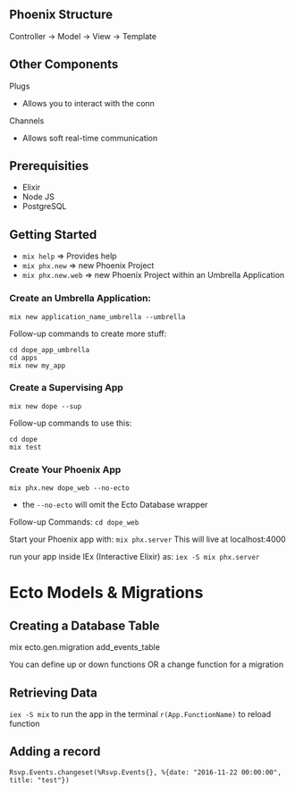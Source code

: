 ## Phoenix Structure

Controller -> Model -> View -> Template

## Other Components
Plugs
- Allows you to interact with the conn

Channels
- Allows soft real-time communication

## Prerequisities
- Elixir
- Node JS
- PostgreSQL

## Getting Started

- `mix help` => Provides help
- `mix phx.new` => new Phoenix Project
- `mix phx.new.web` => new Phoenix Project within an Umbrella Application

### Create an Umbrella Application:
`mix new application_name_umbrella --umbrella`

Follow-up commands to create more stuff:
```
cd dope_app_umbrella
cd apps
mix new my_app
```
### Create a Supervising App
`mix new dope --sup`

Follow-up commands to use this:
```
cd dope
mix test
```

### Create Your Phoenix App
`mix phx.new dope_web --no-ecto`
- the `--no-ecto` will omit the Ecto Database wrapper

Follow-up Commands:
`cd dope_web`

Start your Phoenix app with:
`mix phx.server`
This will live at localhost:4000

run your app inside IEx (Interactive Elixir) as:
`iex -S mix phx.server`

# Ecto Models & Migrations

## Creating a Database Table
mix ecto.gen.migration add_events_table

You can define up or down functions OR a change function for a migration

## Retrieving Data
`iex -S mix` to run the app in the terminal
`r(App.FunctionName)` to reload function

## Adding a record

`Rsvp.Events.changeset(%Rsvp.Events{}, %{date: "2016-11-22 00:00:00", title: "test"})`
